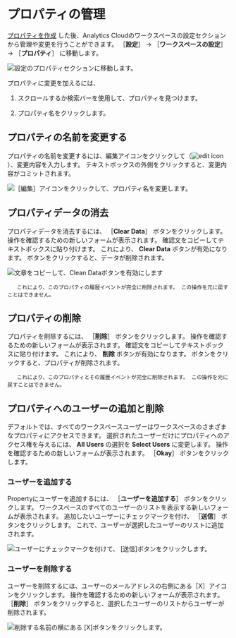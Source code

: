 # プロパティの管理

[プロパティを作成](../connecting-data-sources/scoping-sites-and-individuals-using-properties.md#creating-a-property) した後、Analytics Cloudのワークスペースの設定セクションから管理や変更を行うことができます。 ［**設定**］ &rarr; ［**ワークスペースの設定**］ &rarr; ［**プロパティ**］ に移動します。

![設定のプロパティセクションに移動します。](./managing-properties/images/01.png)

プロパティに変更を加えるには、

1. スクロールするか検索バーを使用して、プロパティを見つけます。

1. プロパティ名をクリックします。

<a name="renaming-a-property" />

## プロパティの名前を変更する

プロパティの名前を変更するには、編集アイコンをクリックして（![edit icon](https://learn.liferay.com/dxp/latest/en/_images/icon-edit.png)）、変更内容を入力します。 テキストボックスの外側をクリックすると、変更内容がコミットされます。

![［編集］アイコンをクリックして、プロパティ名を変更します。](./managing-properties/images/02.png)

<a name="clearing-property-data" />

## プロパティデータの消去

プロパティデータを消去するには、 ［**Clear Data**］ ボタンをクリックします。 操作を確認するための新しいフォームが表示されます。 確認文をコピーしてテキストボックスに貼り付けます。 これにより、 **Clear Data** ボタンが有効になります。 ボタンをクリックすると、データが削除されます。

![文章をコピーして、Clean Dataボタンを有効にします](./managing-properties/images/03.png)

```{warning}
   これにより、このプロパティの履歴イベントが完全に削除されます。 この操作を元に戻すことはできません。
```

<a name="deleting-a-property" />

## プロパティの削除

プロパティを削除するには、 ［**削除**］ ボタンをクリックします。 操作を確認するための新しいフォームが表示されます。 確認文をコピーしてテキストボックスに貼り付けます。 これにより、 **削除** ボタンが有効になります。 ボタンをクリックすると、プロパティが削除されます。

```{warning}
   これにより、このプロパティとその履歴イベントが完全に削除されます。 この操作を元に戻すことはできません。
```

<a name="adding-and-removing-users-to-a-property" />

## プロパティへのユーザーの追加と削除

デフォルトでは、すべてのワークスペースユーザーはワークスペースのさまざまなプロパティにアクセスできます。 選択されたユーザーだけにプロパティへのアクセス権を与えるには、 **All Users** の選択を **Select Users** に変更します。 操作を確認するための新しいフォームが表示されます。 ［**Okay**］ ボタンをクリックします。

<a name="add-a-user" />

### ユーザーを追加する

Propertyにユーザーを追加するには、 ［**ユーザーを追加する**］ ボタンをクリックします。 ワークスペースのすべてのユーザーのリストを表示する新しいフォームが表示されます。 追加したいユーザーにチェックマークを付け、 ［**送信**］ ボタンをクリックします。 これで、ユーザーが選択したユーザーのリストに追加されます。

![ユーザーにチェックマークを付けて、 [送信]ボタンをクリックします。](./managing-properties/images/04.png)

<a name="remove-a-user" />

### ユーザーを削除する

ユーザーを削除するには、ユーザーのメールアドレスの右側にある［X］アイコンをクリックします。 操作を確認するための新しいフォームが表示されます。 ［**削除**］ ボタンをクリックすると、選択したユーザーのリストからユーザーが削除されます。

![削除する名前の横にある [X]ボタンをクリックします。](./managing-properties/images/05.png)
